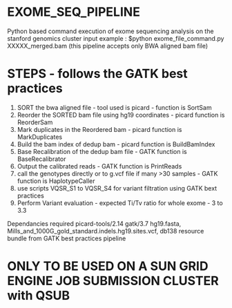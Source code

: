 # EXOME_SEQ_PIPELINE
Python based command execution of exome sequencing analysis on the stanford genomics cluster
input example :
$python exome_file_command.py XXXXX_merged.bam (this pipeline accepts only BWA aligned bam file)

# STEPS - follows the GATK best practices
1. SORT the bwa aligned file - tool used is picard - function is SortSam
2. Reorder the SORTED bam file using hg19 coordinates - picard function is ReorderSam
3. Mark duplicates in the Reordered bam - picard function is MarkDuplicates
4. Build the bam index of dedup bam - picard function is BuildBamIndex
5. Base Recalibration of the dedup bam file - GATK function is BaseRecalibrator
6. Output the calibrated reads - GATK function is PrintReads
7. call the genotypes directly or to g.vcf file if many >30 samples - GATK function is HaplotypeCaller
8. use scripts VQSR_S1 to VQSR_S4 for variant filtration using GATK bext practices
9. Perform Variant evaluation - expected Ti/Tv ratio for whole exome - 3 to 3.3

Dependancies required
picard-tools/2.14
gatk/3.7
hg19.fasta, Mills_and_1000G_gold_standard.indels.hg19.sites.vcf, db138 resource bundle from GATK best practices pipeline

# ONLY TO BE USED ON A SUN GRID ENGINE JOB SUBMISSION CLUSTER with QSUB


